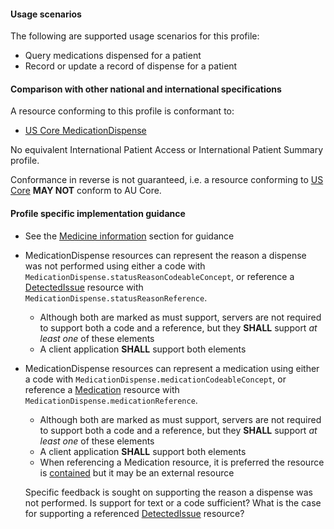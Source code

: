 #### Usage scenarios

The following are supported usage scenarios for this profile:

- Query medications dispensed for a patient
- Record or update a record of dispense for a patient


#### Comparison with other national and international specifications

A resource conforming to this profile is conformant to:
- [US Core MedicationDispense](http://hl7.org/fhir/us/core/StructureDefinition/us-core-medicationdispense)

No equivalent International Patient Access or International Patient Summary profile.

Conformance in reverse is not guaranteed, i.e. a resource conforming to [US Core](http://hl7.org/fhir/us/core) **MAY NOT** conform to AU Core.


#### Profile specific implementation guidance
- See the [Medicine information](general-guidance.html#medicine-information) section for guidance 
- MedicationDispense resources can represent the reason a dispense was not performed using either a code with `MedicationDispense.statusReasonCodeableConcept`, or reference a [DetectedIssue](http://hl7.org/fhir/R4/detectedissue.html) resource with `MedicationDispense.statusReasonReference`.
  - Although both are marked as must support, servers are not required to support both a code and a reference, but they **SHALL** support *at least one* of these elements
  - A client application **SHALL** support both elements
- MedicationDispense resources can represent a medication using either a code with `MedicationDispense.medicationCodeableConcept`, or reference a [Medication](http://hl7.org/fhir/R4/medication.html) resource with `MedicationDispense.medicationReference`.
  - Although both are marked as must support, servers are not required to support both a code and a reference, but they **SHALL** support *at least one* of these elements
  - A client application **SHALL** support both elements
  - When referencing a Medication resource, it is preferred the resource is [contained](http://hl7.org/fhir/R4/references.html#contained) but it may be an external resource

  <p class="stu-note">Specific feedback is sought on supporting the reason a dispense was not performed. Is support for text or a code sufficient? What is the case for supporting a referenced <a href="http://hl7.org/fhir/R4/detectedissue.html">DetectedIssue</a> resource?</p>
